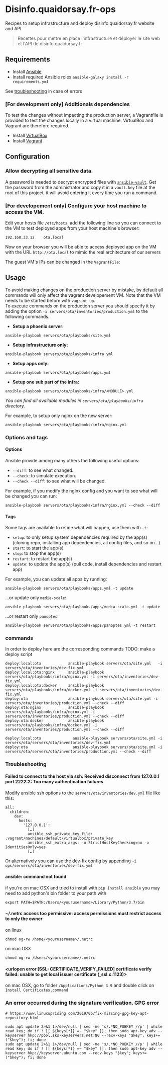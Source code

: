 # Disinfo.quaidorsay.fr-ops

Recipes to setup infrastructure and deploy disinfo.quaidorsay.fr website and API

> Recettes pour mettre en place l'infrastructure et déployer le site web et l'API de disinfo.quaidorsay.fr

## Requirements

- Install [Ansible](https://docs.ansible.com/ansible/latest/installation_guide/intro_installation.html)
- Install required Ansible roles `ansible-galaxy install -r requirements.yml`

See [troubleshooting](#troubleshooting) in case of errors

### [For development only] Additionals dependencies

To test the changes without impacting the production server, a Vagrantfile is provided to test the changes locally in a virtual machine. VirtualBox and Vagrant are therefore required.

- Install [VirtualBox](https://www.vagrantup.com/docs/installation/)
- Install [Vagrant](https://www.vagrantup.com/docs/installation/)

## Configuration

### Allow decrypting all sensitive data.

A password is needed to decrypt encrypted files with [`ansible-vault`](https://docs.ansible.com/ansible/latest/user_guide/vault.html).
Get the password from the administrator and copy it in a `vault.key` file at the root of this project, it will avoid entering it every time you run a command.

### [For developement only] Configure your host machine to access the VM.

Edit your hosts file `/etc/hosts`, add the following line so you can connect to the VM to test deployed apps from your host machine's browser:

```
192.168.33.12    ota.local
```

Now on your browser you will be able to access deployed app on the VM with the URL `http://ota.local` to mimic the real architecture of our servers

The guest VM's IPs can be changed in the `VagrantFile`:

## Usage

To avoid making changes on the production server by mistake, by default all commands will only affect the vagrant developement VM. Note that the VM needs to be started before with `vagrant up`.\
To execute commands on the production server you should specify it by adding the option `-i servers/ota/inventories/production.yml` to the following commands.

- **Setup a phoenix server:**

```
ansible-playbook servers/ota/playbooks/site.yml
```

- **Setup infrastructure only:**

```
ansible-playbook servers/ota/playbooks/infra.yml
```

- **Setup apps only:**

```
ansible-playbook servers/ota/playbooks/apps.yml
```

- **Setup one sub part of the infra:**

```
ansible-playbook servers/ota/playbooks/infra/<MODULE>.yml
```

_You can find all available modules in `servers/ota/playbooks/infra` directory._

For example, to setup only nginx on the new server:

```
ansible-playbook servers/ota/playbooks/infra/nginx.yml
```

### Options and tags

#### Options

Ansible provide among many others the following useful options:

- `--diff`: to see what changed.
- `--check`: to simulate execution.
- `--check --diff`: to see what will be changed.

For example, if you modify the nginx config and you want to see what will be changed you can run:

```
ansible-playbook servers/ota/playbooks/infra/nginx.yml --check --diff
```

#### Tags

Some tags are available to refine what will happen, use them with `-t`:

- `setup`: to only setup system dependencies required by the app(s) (cloning repo, installing app dependencies, all config files, and so on…)
- `start`: to start the app(s)
- `stop`: to stop the app(s)
- `restart`: to restart the app(s)
- `update`: to update the app(s) (pull code, install dependencies and restart app)

For example, you can update all apps by running:

```
ansible-playbook servers/ota/playbooks/apps.yml -t update
```

…or update only `media-scale`:

```
ansible-playbook servers/ota/playbooks/apps/media-scale.yml -t update
```

…or restart only `panoptes`:

```
ansible-playbook servers/ota/playbooks/apps/panoptes.yml -t restart
```

### commands

In order to deploy here are the corresponding commands
TODO: make a deploy script

```
deploy:local:ota		    ansible-playbook servers/ota/site.yml   -i servers/ota/inventories/dev-fix.yml
deploy:local:ota:nginx      ansible-playbook servers/ota/playbooks/infra/nginx.yml -i servers/ota/inventories/dev-fix.yml
deploy:local:ota:docker     ansible-playbook servers/ota/playbooks/infra/docker.yml -i servers/ota/inventories/dev-fix.yml
deploy:ota          	    ansible-playbook servers/ota/site.yml -i servers/ota/inventories/production.yml --check --diff
deploy:ota:nginx            ansible-playbook servers/ota/playbooks/infra/nginx.yml -i servers/ota/inventories/production.yml --check --diff
deploy:ota:docker           ansible-playbook servers/ota/playbooks/infra/docker.yml -i servers/ota/inventories/production.yml --check --diff

deploy:local:ota	          ansible-playbook servers/ota/site.yml -i servers/ota/servers/ota/inventories/dev-fix.yml
deploy:ota       	          ansible-playbook servers/ota/site.yml -i servers/ota/servers/ota/inventories/production.yml --check --diff
```

### Troubleshooting

#### Failed to connect to the host via ssh: Received disconnect from 127.0.0.1 port 2222:2: Too many authentication failures

Modify ansible ssh options to the `servers/ota/inventories/dev.yml` file like this:

```
all:
  children:
    dev:
      hosts:
        '127.0.0.1':
          […]
          ansible_ssh_private_key_file: .vagrant/machines/default/virtualbox/private_key
          ansible_ssh_extra_args: -o StrictHostKeyChecking=no -o IdentitiesOnly=yes
          […]
```

Or alternatively you can use the dev-fix config by appending `-i ops/servers/ota/inventories/dev-fix.yml`

#### ansible: command not found

if you're on mac OSX and tried to install with `pip install ansible`
you may need to add python's bin folder to your path with

```
export PATH=$PATH:/Users/<yourusername>/Library/Python/3.7/bin
```

#### ~/.netrc access too permissive: access permissions must restrict access to only the owner

on linux

```
chmod og-rw /home/<yourusername>/.netrc
```

on mac OSX

```
chmod og-rw /Users/<yourusername>/.netrc
```

#### <urlopen error [SSL: CERTIFICATE_VERIFY_FAILED] certificate verify failed: unable to get local issuer certificate (\_ssl.c:1123)>

on mac OSX, go to folder `/Applications/Python 3.9` and double click on `Install Certificates.command`

### An error occurred during the signature verification. GPG error

```
# https://www.linuxuprising.com/2019/06/fix-missing-gpg-key-apt-repository.html

sudo apt update 2>&1 1>/dev/null | sed -ne 's/.*NO_PUBKEY //p' | while read key; do if ! [[ ${keys[*]} =~ "$key" ]]; then sudo apt-key adv --keyserver hkp://pool.sks-keyservers.net:80 --recv-keys "$key"; keys+=("$key"); fi; done
sudo apt update 2>&1 1>/dev/null | sed -ne 's/.*NO_PUBKEY //p' | while read key; do if ! [[ ${keys[*]} =~ "$key" ]]; then sudo apt-key adv --keyserver hkp://keyserver.ubuntu.com --recv-keys "$key"; keys+=("$key"); fi; done
```
